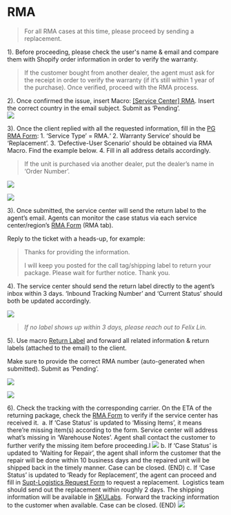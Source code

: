 # RMA
> For all RMA cases at this time, please proceed by sending a replacement.

1). Before proceeding, please check the user's name & email and compare them with Shopify order information in order to verify the warranty.  

> If the customer bought from another dealer, the agent must ask for the receipt in order to verify the warranty (if it’s still within 1 year of the purchase). Once verified, proceed with the RMA process. 

2). Once confirmed the issue, insert Macro: <u>[Service Center] RMA</u>. Insert the correct country in the email subject. Submit as ‘Pending’.  
    ![](https://lh4.googleusercontent.com/KAG8xtMlvQ-3LweFYg0IfjHp1oYumblzKyDrRke6hFIcQQfhsZ78Zfg4x0UOkhniW2zgzKsbNFfpeqRygj_j-HYHTrIXIzC1-eSbniT4qRXbCl1rmfhC5zLAPLCHhkl75TJdvztYKhWPiOz4qZTNlvcHOVpMVKzqx-sUTXnjGNpAuGcLKLYXQeJXV9uJ)  

3). Once the client replied with all the requested information, fill in the [PG RMA Form](https://docs.google.com/forms/d/e/1FAIpQLSf5GIKG13O87EsoMWnhCpnZyUxLOqDISNz81wRifBN53Fp7Xw/viewform):
	1. ‘Service Type’ = RMA.‘
	2. Warranty Service’ should be ‘Replacement’.
	3. ‘Defective-User Scenario’ should be obtained via RMA Macro. Find the example below.
	4. Fill in all address details accordingly.
	
>If the unit is purchased via another dealer, put the dealer’s name in ‘Order Number’.

![](https://lh6.googleusercontent.com/EAamxZ1yeMdxamyiDcaYoAPlFajXdWvGS-nQRkYgw-Z_6UeDMm8pbuQdKlKz5m0ChN8Cx8ZXu1jEfxA4X6Hhyxnun4jTPbyQwhn3yE04ZLP4ndwsHvnLK4Lr9zev145jlL6oclvqWIdxX095VpBeq9pwhZQCVuGiKR9QFcSkdBRc6I3x6R1TuCSqJXiG)

![](https://lh3.googleusercontent.com/j401rXzMJqJLVK-tgrSg1LgZUYktWh_rpmjFZj-sP2fstrJgZUgJv7gl04lAuDv9-4-iZDyCvRlNAihqbXaYpVOrS-9MTiETTLu5KZ0Bifidrfy2mLS15IW4wYQHLqfHDkZ6dzjM4wVak6Vtt1SUGv5sDoIbCnwqKLEEZhnvPEPLFb0ZnWK_pLYOpIh2)

3). Once submitted, the service center will send the return label to the agent’s email. Agents can monitor the case status via each service center/region’s [RMA Form](https://drive.google.com/drive/folders/1fYeg8mAWoIm7QqNo04HF5kmb49IqBUpa?usp=sharing) (RMA tab).
   
   Reply to the ticket with a heads-up, for example:
   
> Thanks for providing the information. 
> 
> I will keep you posted for the call tag/shipping label to return your package. Please wait for further notice. Thank you.

4). The service center should send the return label directly to the agent’s inbox within 3 days. ‘Inbound Tracking Number’ and ‘Current Status’ should both be updated accordingly.

![](https://lh5.googleusercontent.com/ovO4z39Pw6-FpVv0FJFYvxIsvrGVsm5VndEjQdLsNEZnhyVYj9tf2UIw4XsuaYzjoDx3kX24QSRubTxJh_Q6VGm6lU-h0tpZgHrZdQPGKOwTK6XzCCXJdDJ9nApYxpceKhL-BRhTA4rE7d1MLtYbJ7Xj1Y5KCYBYKi4S8fRqMCeu6GsNHAQ1aiB-UeFf)

> *If no label shows up within 3 days, please reach out to Felix Lin.*

5). Use macro <u>Return Label</u> and forward all related information & return labels (attached to the email) to the client. 
   
   Make sure to provide the correct RMA number (auto-generated when submitted). Submit as ‘Pending’.

![](https://lh5.googleusercontent.com/sUCmNljvEVcFnjuAsAchUUdNny9lod8SoybDB95gDK93ULACGBi92Mev2AWIVfqtBP0keYx16yqf05HY6YLMChigBmWJMAU4TTI0oztBxdKqzqrKCJ1GcXMPvi8HvX0DCuedDhR9zTx5wYo-XoU6XSn6rL9zibB66ZdPsWpbRoDIONrXHVF6hckZqoMF)

![](https://lh3.googleusercontent.com/3_uA9hJJOG4juSBXg0exRr_f-MmqvDdlon_z8P8Abv4Yqesbl8FYie2aKXqMd1abLfYThbwEquaPFB5zd0fHO-9XHaFiXRxyW0eh9Huww7kNnlugo0o2rZR2uTLxygvbMRJPCu73IExqXrR3VzVYyMwRWGq93fj2eP3WMf-h-yX28nojv5nFJhXnkz9m)

6). Check the tracking with the corresponding carrier. On the ETA of the returning package, check the [RMA Form](https://drive.google.com/drive/folders/1fYeg8mAWoIm7QqNo04HF5kmb49IqBUpa?usp=sharing) to verify if the service center has received it. 
	a. If ‘Case Status’ is updated to ‘Missing Items’, it means there’re missing item(s) according to the form. Service center will address what’s missing in ‘Warehouse Notes’. Agent shall contact the customer to further verify the missing item before proceeding.I
	![](https://lh5.googleusercontent.com/AageTIKa1-B3tfrYExqjsP_wCd4JXgEX7PpU8uVF0xssvR8BhzTJAE6Ow8xFkICKrn4Lvp-UGgAxCeBqDNLYdYzAJN6-zvF1VvC_t9NqA16Ax4SYBBgsoNa2p47ekfqhEZ_Euv9D9sofEPGdXrsV2-Dqi-2iqr57I9tjSA3_c4JxijGcfjW0IGP1nMnq)
	b. If ‘Case Status’ is updated to ‘Waiting for Repair’, the agent shall inform the customer that the repair will be done within 10 business days and the repaired unit will be shipped back in the timely manner. Case can be closed. (END)
	c. If ‘Case Status’ is updated to ‘Ready for Replacement’, the agent can proceed and fill in [Supt-Logistics Request Form](https://docs.google.com/forms/d/e/1FAIpQLSdd0Hei0HZSqwf_bzUTIdutMvE_a_N2VGuOc5fta-jwun69PA/viewform?fbzx=4036418607483484801) to request a replacement. 
	Logistics team should send out the replacement within roughly 2 days. The shipping information will be available in [SKULabs](https://docs.google.com/presentation/d/1mV6JgZ9rcZR58MPT-T2y8dGSshv2lfZfOS2Niw2qFRs/edit?usp=sharing). 
	Forward the tracking information to the customer when available. Case can be closed. (END)
	![](https://lh5.googleusercontent.com/Q3wBpCHP7y2evZ6tTa-HDcMVUqrz530esCx8LGH8H1n6R_79HHhQw10BQPuUtJeWmIz4foI8F_mIFY84LlzgWwytNTiqKeNNaX2mNzfgxclISJSmThXDUihpQQ0aQQT3kxouWPbchqDEG3TCWZ_3zPEPwC-akPnNfSCEBI2R_wr4U0JSGl0RGIfs8NBm)
